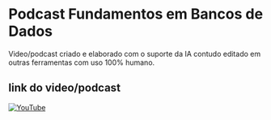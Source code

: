 # Podcast Fundamentos em Bancos de Dados

Video/podcast criado e elaborado com o suporte da IA contudo editado em outras ferramentas com uso 100% humano.

## link do video/podcast
[![YouTube](https://img.shields.io/badge/YouTube-%23FF0000.svg?style=for-the-badge&logo=YouTube&logoColor=white)](https://link-para-o-destino.com)
